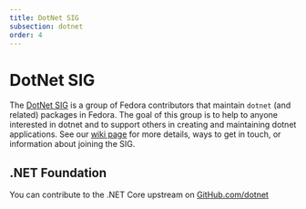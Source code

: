 ```yaml
---
title: DotNet SIG
subsection: dotnet
order: 4
---
```


# DotNet SIG

The [DotNet SIG](https://fedoraproject.org/wiki/SIGs/DotNet) is a group of Fedora contributors that maintain `dotnet` (and related) packages in Fedora. The goal of this group is to help to anyone interested in dotnet and to support others in creating and maintaining dotnet applications. See our [wiki page](https://fedoraproject.org/wiki/SIGs/DotNet) for more details, ways to get in touch, or information about joining the SIG.

## .NET Foundation

You can contribute to the .NET Core upstream on [GitHub.com/dotnet](https://github.com/dotnet)

